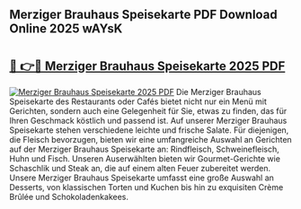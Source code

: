 ## Merziger Brauhaus Speisekarte PDF Download Online 2025 wAYsK

# <h2><a href="http://gca444z.nevu.top/?p=Merziger+Brauhaus+Speisekarte">🔗 👉🔴 Merziger Brauhaus Speisekarte 2025 PDF</a></h2>

[![Merziger Brauhaus Speisekarte 2025 PDF](https://i.imgur.com/dBaPXMq.png)](http://gca444z.nevu.top/?p=Merziger+Brauhaus+Speisekarte)
Die Merziger Brauhaus Speisekarte des Restaurants oder Cafés bietet nicht nur ein Menü mit Gerichten, sondern auch eine Gelegenheit für Sie, etwas zu finden, das für Ihren Geschmack köstlich und passend ist. Auf unserer Merziger Brauhaus Speisekarte stehen verschiedene leichte und frische Salate. Für diejenigen, die Fleisch bevorzugen, bieten wir eine umfangreiche Auswahl an Gerichten auf der Merziger Brauhaus Speisekarte an: Rindfleisch, Schweinefleisch, Huhn und Fisch. Unseren Auserwählten bieten wir Gourmet-Gerichte wie Schaschlik und Steak an, die auf einem alten Feuer zubereitet werden. Unsere Merziger Brauhaus Speisekarte umfasst eine große Auswahl an Desserts, von klassischen Torten und Kuchen bis hin zu exquisiten Crème Brûlée und Schokoladenkakees.
